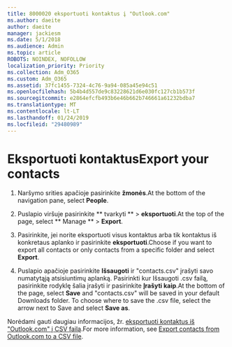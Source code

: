 ```yaml
---
title: 8000020 eksportuoti kontaktus į "Outlook.com"
ms.author: daeite
author: daeite
manager: jackiesm
ms.date: 5/1/2018
ms.audience: Admin
ms.topic: article
ROBOTS: NOINDEX, NOFOLLOW
localization_priority: Priority
ms.collection: Adm_O365
ms.custom: Adm_O365
ms.assetid: 37fc1455-7324-4c76-9a94-085a45e94c51
ms.openlocfilehash: 5b4b4d557de9c83228621d6e030fc127cb1b573f
ms.sourcegitcommit: e2864efcfb493b6e46b662b746661a61232bdba7
ms.translationtype: MT
ms.contentlocale: lt-LT
ms.lasthandoff: 01/24/2019
ms.locfileid: "29480989"
---
```

# <a name="export-your-contacts"></a><span data-ttu-id="a5ead-102">Eksportuoti kontaktus</span><span class="sxs-lookup"><span data-stu-id="a5ead-102">Export your contacts</span></span>

1. <span data-ttu-id="a5ead-103">Naršymo srities apačioje pasirinkite **žmonės**.</span><span class="sxs-lookup"><span data-stu-id="a5ead-103">At the bottom of the navigation pane, select **People**.</span></span>
    
2. <span data-ttu-id="a5ead-104">Puslapio viršuje pasirinkite \*\* tvarkyti \*\* \> **eksportuoti**.</span><span class="sxs-lookup"><span data-stu-id="a5ead-104">At the top of the page, select \*\* Manage \*\* \> **Export**.</span></span>
    
3. <span data-ttu-id="a5ead-105">Pasirinkite, jei norite eksportuoti visus kontaktus arba tik kontaktus iš konkretaus aplanko ir pasirinkite **eksportuoti**.</span><span class="sxs-lookup"><span data-stu-id="a5ead-105">Choose if you want to export all contacts or only contacts from a specific folder and select **Export**.</span></span> 
    
4. <span data-ttu-id="a5ead-p101">Puslapio apačioje pasirinkite **Išsaugoti** ir "contacts.csv" įrašyti savo numatytąją atsisiuntimų aplanką. Pasirinkti kur Išsaugoti .csv failą, pasirinkite rodyklę šalia įrašyti ir pasirinkite **Įrašyti kaip**.</span><span class="sxs-lookup"><span data-stu-id="a5ead-p101">At the bottom of the page, select **Save** and "contacts.csv" will be saved in your default Downloads folder. To choose where to save the .csv file, select the arrow next to Save and select **Save as**.</span></span> 
    
<span data-ttu-id="a5ead-108">Norėdami gauti daugiau informacijos, žr. [eksportuoti kontaktus iš "Outlook.com" į CSV failą](https://go.microsoft.com/fwlink/p/?linkid=873137).</span><span class="sxs-lookup"><span data-stu-id="a5ead-108">For more information, see [Export contacts from Outlook.com to a CSV file](https://go.microsoft.com/fwlink/p/?linkid=873137).</span></span>
  

